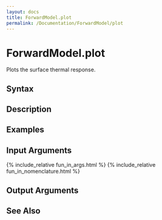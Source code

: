 ```yaml
---
layout: docs
title: ForwardModel.plot
permalink: /Documentation/ForwardModel/plot
---
```


# ForwardModel.plot
Plots the surface thermal response.

## Syntax

## Description

## Examples

## Input Arguments
{% include_relative fun_in_args.html %}
{% include_relative fun_in_nomenclature.html %}
## Output Arguments

## See Also






